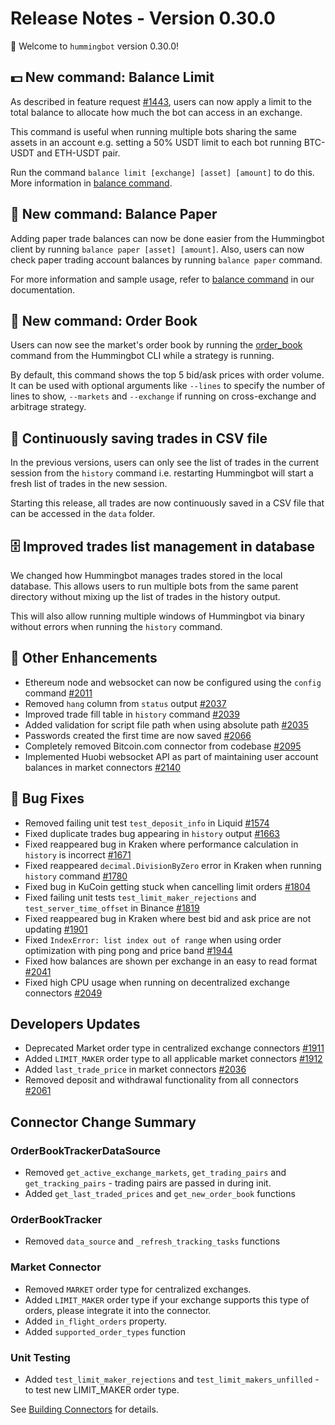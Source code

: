 # Release Notes - Version 0.30.0

🚀 Welcome to `hummingbot` version 0.30.0!


## 💵 New command: Balance Limit

As described in feature request [#1443](https://github.com/CoinAlpha/hummingbot/issues/1443), users can now apply a limit to the total balance to allocate how much the bot can access in an exchange.

This command is useful when running multiple bots sharing the same assets in an account e.g. setting a 50% USDT limit to each bot running BTC-USDT and ETH-USDT pair.

Run the command `balance limit [exchange] [asset] [amount]` to do this. More information in [balance command](/global-configs/balance-limit/).


## 📜 New command: Balance Paper

Adding paper trade balances can now be done easier from the Hummingbot client by running `balance paper [asset] [amount]`. Also, users can now check paper trading account balances by running `balance paper` command.

For more information and sample usage, refer to [balance command](/operation/balance/#checking-balances) in our documentation.


## 📖 New command: Order Book

Users can now see the market's order book by running the [order_book](/operation/commands-shortcuts/) command from the Hummingbot CLI while a strategy is running. 

By default, this command shows the top 5 bid/ask prices with order volume. It can be used with optional arguments like `--lines` to specify the number of lines to show, `--markets` and `--exchange` if running on cross-exchange and arbitrage strategy.


## 📝 Continuously saving trades in CSV file

In the previous versions, users can only see the list of trades in the current session from the `history` command i.e. restarting Hummingbot will start a fresh list of trades in the new session.

Starting this release, all trades are now continuously saved in a CSV file that can be accessed in the `data` folder.


## 🗄 Improved trades list management in database

We changed how Hummingbot manages trades stored in the local database. This allows users to run multiple bots from the same parent directory without mixing up the list of trades in the history output.

This will also allow running multiple windows of Hummingbot via binary without errors when running the `history` command.


## 🔧 Other Enhancements

* Ethereum node and websocket can now be configured using the `config` command [#2011](https://github.com/CoinAlpha/hummingbot/issues/2011)
* Removed `hang` column from `status` output [#2037](https://github.com/CoinAlpha/hummingbot/pull/2037)
* Improved trade fill table in `history` command [#2039](https://github.com/CoinAlpha/hummingbot/pull/2039)
* Added validation for script file path when using absolute path [#2035](https://github.com/CoinAlpha/hummingbot/pull/2035)
* Passwords created the first time are now saved [#2066](https://github.com/CoinAlpha/hummingbot/pull/2066)
* Completely removed Bitcoin.com connector from codebase [#2095](https://github.com/CoinAlpha/hummingbot/pull/2095)
* Implemented Huobi websocket API as part of maintaining user account balances in market connectors [#2140](https://github.com/CoinAlpha/hummingbot/pull/2140)


## 🐞 Bug Fixes

* Removed failing unit test `test_deposit_info` in Liquid [#1574](https://github.com/CoinAlpha/hummingbot/issues/1574)
* Fixed duplicate trades bug appearing in `history` output [#1663](https://github.com/CoinAlpha/hummingbot/issues/1663)
* Fixed reappeared bug in Kraken where performance calculation in `history` is incorrect [#1671](https://github.com/CoinAlpha/hummingbot/issues/1671)
* Fixed reappeared `decimal.DivisionByZero` error in Kraken when running `history` command [#1780](https://github.com/CoinAlpha/hummingbot/issues/1780)
* Fixed bug in KuCoin getting stuck when cancelling limit orders [#1804](https://github.com/CoinAlpha/hummingbot/issues/1804)
* Fixed failing unit tests `test_limit_maker_rejections` and `test_server_time_offset` in Binance [#1819](https://github.com/CoinAlpha/hummingbot/issues/1819)
* Fixed reappeared bug in Kraken where best bid and ask price are not updating [#1901](https://github.com/CoinAlpha/hummingbot/issues/1901)
* Fixed `IndexError: list index out of range` when using order optimization with ping pong and price band [#1944](https://github.com/CoinAlpha/hummingbot/issues/1944)
* Fixed how balances are shown per exchange in an easy to read format [#2041](https://github.com/CoinAlpha/hummingbot/pull/2041)
* Fixed high CPU usage when running on decentralized exchange connectors [#2049](https://github.com/CoinAlpha/hummingbot/issues/2049)

## Developers Updates 

* Deprecated Market order type in centralized exchange connectors [#1911](https://github.com/CoinAlpha/hummingbot/issues/1911)
* Added `LIMIT_MAKER` order type to all applicable market connectors [#1912](https://github.com/CoinAlpha/hummingbot/issues/1912)
* Added `last_trade_price` in market connectors [#2036](https://github.com/CoinAlpha/hummingbot/issues/2036)
* Removed deposit and withdrawal functionality from all connectors [#2061](https://github.com/CoinAlpha/hummingbot/issues/2061)

## Connector Change Summary

### OrderBookTrackerDataSource
* Removed `get_active_exchange_markets`, `get_trading_pairs` and `get_tracking_pairs` - trading pairs are passed in during init.
* Added `get_last_traded_prices` and `get_new_order_book` functions

### OrderBookTracker
* Removed `data_source` and `_refresh_tracking_tasks` functions

### Market Connector
* Removed `MARKET` order type for centralized exchanges. 
* Added `LIMIT_MAKER` order type if your exchange supports this type of orders, please integrate it into the connector.
* Added `in_flight_orders` property. 
* Added `supported_order_types` function

### Unit Testing
* Added `test_limit_maker_rejections` and `test_limit_makers_unfilled` - to test new LIMIT_MAKER order type.

See [Building Connectors](/developers/connectors/architecture/) for details. 
